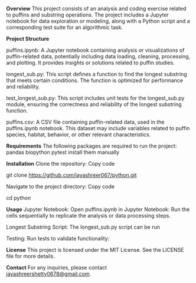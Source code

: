 
**Overview**
This project consists of an analysis and coding exercise related to puffins and substring operations. The project includes a Jupyter notebook for data exploration or modeling, along with a Python script and a corresponding test suite for an algorithmic task.

**Project Structure**

puffins.ipynb: A Jupyter notebook containing analysis or visualizations of puffin-related data, potentially including data loading, cleaning, processing, and plotting. It provides insights or solutions related to puffin studies.

longest_sub.py: This script defines a function to find the longest substring that meets certain conditions. The function is optimized for performance and reliability.

test_longest_sub.py: This script includes unit tests for the longest_sub.py module, ensuring the correctness and reliability of the longest substring function.

puffins.csv: A CSV file containing puffin-related data, used in the puffins.ipynb notebook. This dataset may include variables related to puffin species, habitat, behavior, or other relevant characteristics.

**Requirements**
The following packages are required to run the project:
pandas
biopython
pytest
install them manually 

**Installation**
Clone the repository:
Copy code

git clone https://github.com/jayashreer067/python.git

Navigate to the project directory:
Copy code

cd python

**Usage**
Jupyter Notebook:
Open puffins.ipynb in Jupyter Notebook:
Run the cells sequentially to replicate the analysis or data processing steps.

Longest Substring Script:
The longest_sub.py script can be run

Testing:
Run tests to validate functionality:

**License**
This project is licensed under the MIT License. See the LICENSE file for more details.

**Contact**
For any inquiries, please contact jayashreershetty0678@gmail.com.
